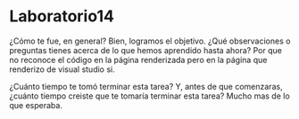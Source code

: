 # Laboratorio14

¿Cómo te fue, en general?
Bien, logramos el objetivo.
¿Qué observaciones o preguntas tienes acerca de lo que hemos aprendido hasta ahora?
Por que no reconoce el código en la página renderizada pero en la página que renderizo de visual studio si. 

¿Cuánto tiempo te tomó terminar esta tarea? Y, antes de que comenzaras, ¿cuánto tiempo creiste que te tomaría terminar esta tarea?
Mucho mas de lo que esperaba. 
